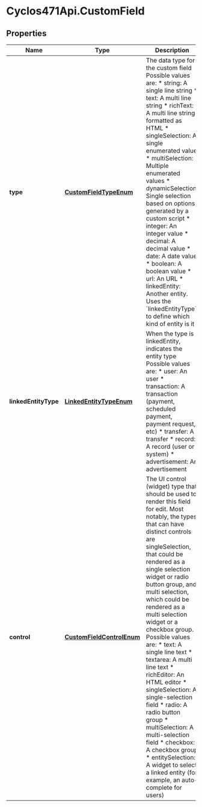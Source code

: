 # Cyclos471Api.CustomField

## Properties
Name | Type | Description | Notes
------------ | ------------- | ------------- | -------------
**type** | [**CustomFieldTypeEnum**](CustomFieldTypeEnum.md) | The data type for the custom field Possible values are: * string: A single line string * text: A multi line string * richText: A multi line string formatted as HTML * singleSelection: A single enumerated value * multiSelection: Multiple enumerated values * dynamicSelection: Single selection based on options generated by a custom script * integer: An integer value * decimal: A decimal value * date: A date value * boolean: A boolean value * url: An URL * linkedEntity: Another entity. Uses the &#x60;linkedEntityType&#x60; to define which kind of entity is it  | [optional] 
**linkedEntityType** | [**LinkedEntityTypeEnum**](LinkedEntityTypeEnum.md) | When the type is linkedEntity, indicates the entity type Possible values are: * user: An user * transaction: A transaction (payment, scheduled payment, payment request, etc) * transfer: A transfer * record: A record (user or system) * advertisement: An advertisement  | [optional] 
**control** | [**CustomFieldControlEnum**](CustomFieldControlEnum.md) | The UI control (widget) type that should be used to render this field for edit. Most notably, the types that can have distinct controls are singleSelection, that could be rendered as a single selection widget or radio button group, and multi selection, which could be rendered as a multi selection widget or a checkbox group. Possible values are: * text: A single line text * textarea: A multi line text * richEditor: An HTML editor * singleSelection: A single-selection field * radio: A radio button group * multiSelection: A multi-selection field * checkbox: A checkbox group * entitySelection: A widget to select a linked entity (for example, an auto-complete for users)  | [optional] 



